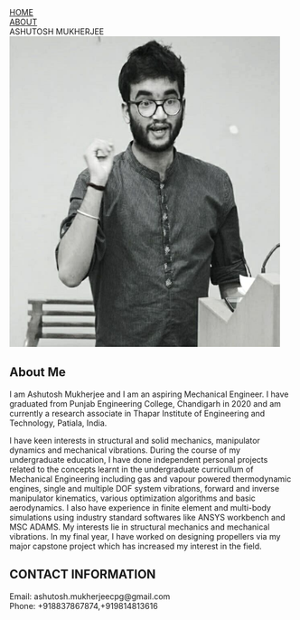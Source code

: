 <html>
    <head>
        <meta charset="utf-8"/>
        <title> About </title>
        <link rel="stylesheet" href="styles_about.css">
    </head>
    <body>
        <div class="container">
            <div class="navbar">
                <div class="leftcol">
                    <div class="link1">
                        <a href="index.html">HOME</a>
                    </div>
                    <div class="link2 active-nav-link">
                        <a href="about.html">ABOUT</a>
                    </div>
                </div>
                <div class="rightcol">
                    <div class="nolink">
                        <div>ASHUTOSH MUKHERJEE</div>
                    </div>
                </div>
            </div>
            <div class="content">
                <div class="twocolcontent">
                    <div class="profileimage">
                        <img src="image.PNG" height="550px" width="95%">
                    </div>
                    <div class="profilecontent">
                        <h2>About Me</h2>
                        <p>I am Ashutosh Mukherjee and I am an aspiring Mechanical Engineer. I have graduated from Punjab Engineering College, Chandigarh in 2020 and am currently a research associate in Thapar Institute of Engineering and Technology, Patiala, India.</p> 
                            <p>I have keen interests in structural and solid mechanics, manipulator dynamics and mechanical vibrations.
                            During the course of my undergraduate education, I have done independent personal projects related to the concepts learnt in the undergraduate curricullum of Mechanical Engineering including gas and vapour powered thermodynamic engines, single and multiple DOF system vibrations, forward and inverse manipulator kinematics, various optimization algorithms and basic aerodynamics. I also have experience in finite element and multi-body simulations using industry standard softwares like ANSYS workbench and MSC ADAMS. 
                            My interests lie in structural mechanics and mechanical vibrations. In my final year, I have worked on designing propellers via my major capstone project which has increased my interest in the field.</p> 
                    </div>
                    <div class="contactinfo">
                        <div class="heading">
                            <h2>CONTACT INFORMATION</h2>
                        </div>
                        <div class="email">
                            Email: ashutosh.mukherjeecpg@gmail.com
                        </div>
                        <div class="phone">
                            Phone: +918837867874,+919814813616
                        </div>
                    </div>
                </div>
            </div>
        </div>
    </body>
</html>
